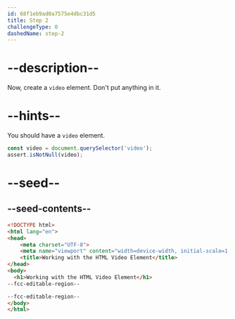 ```yaml
---
id: 68f1eb9ad0a7575e4dbc31d5
title: Step 2
challengeType: 0
dashedName: step-2
---
```


# --description--

Now, create a `video` element. Don't put anything in it.

# --hints--

You should have a `video` element.

```js
const video = document.querySelector('video');
assert.isNotNull(video);
```

# --seed--

## --seed-contents--

```html
<!DOCTYPE html>
<html lang="en">
<head>
    <meta charset="UTF-8">
    <meta name="viewport" content="width=device-width, initial-scale=1.0">
    <title>Working with the HTML Video Element</title>
</head>
<body>
  <h1>Working with the HTML Video Element</h1>
--fcc-editable-region--

--fcc-editable-region--
</body>
</html>
```
